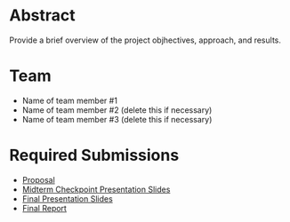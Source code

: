 # Abstract

Provide a brief overview of the project objhectives, approach, and results.

# Team

* Name of team member \#1 
* Name of team member \#2 (delete this if necessary)
* Name of team member \#3 (delete this if necessary)

# Required Submissions

* [Proposal](https://github.com/zhiwenwuZW/VistaShare/blob/main/docs/proposal.md)
* [Midterm Checkpoint Presentation Slides](https://github.com/zhiwenwuZW/VistaShare/blob/main/docs/proposal.md)
* [Final Presentation Slides](https://github.com/zhiwenwuZW/VistaShare/blob/main/docs/report.md)
* [Final Report](https://github.com/zhiwenwuZW/VistaShare/blob/main/docs/report.md)
